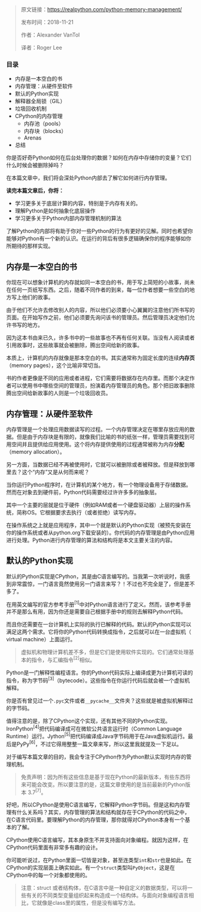 > 原文链接：https://realpython.com/python-memory-management/
>
> 发布时间：2018-11-21
>
> 作者：Alexander VanTol
>
> 译者：Roger Lee



### 目录

- 内存是一本空白的书
- 内存管理：从硬件至软件
- 默认的Python实现
- 解释器全局锁（GIL）
- 垃圾回收机制
- CPython的内存管理
  - 内存池（pools）
  - 内存块（blocks）
  - Arenas
- 总结



你是否好奇Python如何在后台处理你的数据？如何在内存中存储你的变量？它们什么时候会被删除掉吗？

在本篇文章中，我们将会深处Python内部去了解它如何进行内存管理。



**读完本篇文章后，你将：**

- 学习更多关于底层计算的内容，特别是于内存有关的。
- 理解Python是如何抽象化底层操作
- 学习更多关于Python内部内存管理机制的算法

了解Python的内部将有助于你对一些Python的行为有更好的见解。同时也希望你能够对Python有一个新的认识。在运行的背后有很多逻辑确保你的程序能够如你所期待的那样实现。



## 内存是一本空白的书

你现在可以想象计算机的内存就如同一本空白的书，用于写上简短的小故事，尚未在任何一页纸写东西。之后，随着不同作者的到来，每一位作者想要一些空白的地方写上他们的故事。

由于他们不允许去修改别人的内容，所以他们必须要小心翼翼的注意他们所书写的页面。在开始写作之前，他们必须要先询问该书的管理员。然后管理员决定他们允许书写的地方。

因为这本书由来已久，许多书中的一些故事也不再有任何关联。当没有人阅读或者引用故事时，这些故事就会被删除，腾出空间给新的故事。

本质上，计算机的内存就像是那本空白的书。其实通常称为固定长度的连续**内存页**（memory pages），这个比喻非常切当。

书的作者更像是不同的应用或者进程，它们需要将数据存在内存里。而那个决定作者可以使用书中哪些空间的管理员，扮演着内存管理员的角色。那个把旧故事删除腾出空间给新故事的人则是一个垃圾回收员。



## 内存管理：从硬件至软件

内存管理是一个处理应用数据读写的过程。一个内存管理决定在哪里存放应用的数据。但是由于内存块是有限的，就像我们比喻的书的纸张一样，管理员需要找到可用空间并且提供给应用使用。这个将内存提供使用的过程通常被称为内存**分配**（memory allocation）。

另一方面，当数据已经不再被使用时，它就可以被删除或者被释放。但是释放到哪里去？这个“内存”又是从何而来呢？

当你运行Python程序时，在计算机的某个地方，有一个物理设备用于存储数据。然而在对象去到硬件前，Python代码需要经过许许多多的抽象层。

其中一个主要的层就是位于硬件（例如RAM或者一个硬盘驱动器）上层的操作系统，简称OS。它根据要求去执行（或者拒绝）读写内存。

在操作系统之上就是应用程序，其中一个就是默认的Python实现（被预先安装在你的操作系统或者从python.org下载安装的）。你代码的内存管理是由Python应用进行处理。Python进行内存管理的算法和结构将是本文主要关注的内容。



## 默认的Python实现

默认的Python实现是CPython，其是由C语言编写的。当我第一次听说时，我感到非常震惊，一门语言竟然使用另一门语言来写？！不过也不完全是了，但是差不多了。

在用英文编写的官方参考手册<sup>[1]</sup>中对Python语言进行了定义。然而，该参考手册并不是那么有用，因为你还是需要自己根据手册中的规则去解释Python代码。

而且你还需要在一台计算机上实际的执行已解释的代码。默认的Python实现可以满足这两个需求。它将你的Python代码转换成指令，之后就可以在一台虚拟机（ virtual machine）上面运行。

> 虚拟机和物理计算机差不多，但是它们是使用软件实现的。它们通常处理基本的指令，与汇编指令<sup>[2]</sup>相似。

Python是一门解释性编程语言。你的Python代码实际上编译成更为计算机可读的指令，称为字节码<sup>[3]</sup>（bytecode）。这些指令在你运行代码后就会被一个虚拟机解释。

你是否有曾见过一个`.pyc`文件或者`__pycache__`文件夹？这些就是被虚拟机解释过的字节码。

值得注意的是，除了CPython这个实现，还有其他不同的Python实现。IronPython<sup>[4]</sup>把代码编译成可在微软公共语言运行时（Common Language Runtime）运行。Jython<sup>[5]</sup>把代码编译成Java字节码用于在Java虚拟机运行。最后是PyPy<sup>[6]</sup>，不过它得用整整一篇文章来写，所以这里我就提及一下足以。

对于编写本篇文章的目的，我会专注于CPython作为Python默认实现时内存的管理机制。

> 免责声明：因为所有这些信息是基于现在Python的最新版本，有些东西将来可能会改变。所以要注意的是，这篇文章使用的是当前最新的Python版本  3.7<sup>[7]</sup>。

好吧，所以CPython是使用C语言编写，它解释Python字节码。但是这和内存管理有什么关系吗？其实，内存管理的算法和结构就存在于CPython的代码之中， 在C语言代码里。要理解Python的内存管理，那你就得对CPython本身有一个基本的了解。

CPython使用C语言编写，其本身原生不并支持面向对象编程。就因为这样，在CPython代码里面有非常多有趣的设计。

你可能听说过，在Python里面一切皆是对象，甚至连类型`int`和`str`也是如此。在CPython的实现层面上确实如此。有一个`struct`类型叫`PyObject`，这是在CPython中的每一个对象都使用的。

> 注意：struct 或者结构体，在C语言中是一种自定义的数据类型，可以将一些有关的不同类型变量组织起来构造成一个结构体。与面向对象编程语言相比，它就像是class里的属性，但是没有编写方法。

